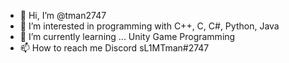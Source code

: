 - 👋 Hi, I’m @tman2747
- 👀 I’m interested in programming with C++, C, C#, Python, Java
- 🌱 I’m currently learning ... Unity Game Programming
- 📫 How to reach me Discord sL1MTman#2747

<!---
tman2747/tman2747 is a ✨ special ✨ repository because its `README.md` (this file) appears on your GitHub profile.
You can click the Preview link to take a look at your changes.
--->
